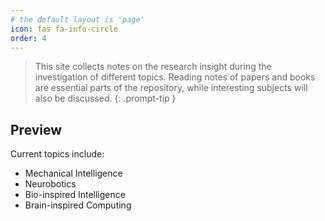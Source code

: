 ```yaml
---
# the default layout is 'page'
icon: fas fa-info-circle
order: 4
---
```


> This site collects notes on the research insight during the investigation of different topics. Reading notes of papers and books are essential parts of the repository, while interesting subjects will also be discussed.
{: .prompt-tip }

## Preview

Current topics include:

+ Mechanical Intelligence
+ Neurobotics
+ Bio-inspired Intelligence
+ Brain-inspired Computing
